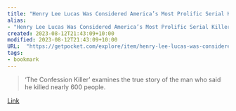 ```yaml
---
title: "Henry Lee Lucas Was Considered America’s Most Prolific Serial Killer. But He Was Really a Serial Liar."
alias:
- "Henry Lee Lucas Was Considered America’s Most Prolific Serial Killer. But He Was Really a Serial Liar."
created: 2023-08-12T21:43:09+10:00
modified: 2023-08-12T21:43:09+10:00
URL:  "https://getpocket.com/explore/item/henry-lee-lucas-was-considered-america-s-most-prolific-serial-killer-but-he-was-really-a-serial-liar"
tags:
- bookmark
---
```


> ‘The Confession Killer’ examines the true story of the man who said he killed nearly 600 people.

[Link](https://getpocket.com/explore/item/henry-lee-lucas-was-considered-america-s-most-prolific-serial-killer-but-he-was-really-a-serial-liar)